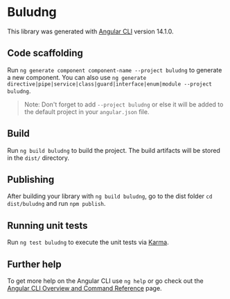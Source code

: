 # Buludng

This library was generated with [Angular CLI](https://github.com/angular/angular-cli) version 14.1.0.

## Code scaffolding

Run `ng generate component component-name --project buludng` to generate a new component. You can also use `ng generate directive|pipe|service|class|guard|interface|enum|module --project buludng`.
> Note: Don't forget to add `--project buludng` or else it will be added to the default project in your `angular.json` file. 

## Build

Run `ng build buludng` to build the project. The build artifacts will be stored in the `dist/` directory.

## Publishing

After building your library with `ng build buludng`, go to the dist folder `cd dist/buludng` and run `npm publish`.

## Running unit tests

Run `ng test buludng` to execute the unit tests via [Karma](https://karma-runner.github.io).

## Further help

To get more help on the Angular CLI use `ng help` or go check out the [Angular CLI Overview and Command Reference](https://angular.io/cli) page.
